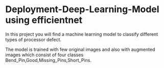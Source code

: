 # Deployment-Deep-Learning-Model using efficientnet


In this project you will find a machine learning model to classify different types of processor defect.

The model is trained with few original images and also with augmented images which consist of four classes Bend_Pin,Good,Missing_Pins,Short_Pins.




